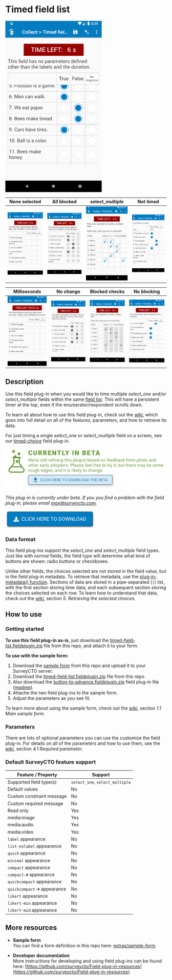 # Timed field list

![Selected](extras/readme-images/selected.png)

| None selected | All blocked | select_multiple | Not timed |
| --- | --- | --- | --- |
| <img src="extras/readme-images/none-selected.png" alt="None selected" title="None selected" width="150px"/> | <img src="extras/readme-images/all-blocked.png" alt="All blocked" title="All blocked" width="150px"/> | <img src="extras/readme-images/select_multiple.png" alt="select_multiple" title="select_multiple" width="150px"/> | <img src="extras/readme-images/not-timed.png" alt="Not timed" title="Not timed" width="150px"/> |

| Milliseconds | No change | Blocked checks | No blocking |
| --- | --- | --- | --- |
| <img src="extras/readme-images/milliseconds.png" alt="Milliseconds" title="Milliseconds" width="150px"/> | <img src="extras/readme-images/nochange.png" alt="No change" title="No change" width="150px"/> | <img src="extras/readme-images/sm-blocked.png" alt="Blocked checks" title="Blocked checks" width="150px"/> | <img src="extras/readme-images/not-blocked.png" alt="No blocking" title="No blocking" width="150px"/> |

## Description

Use this field plug-in when you would like to time multiple *select_one* and/or *select_multiple* fields within the same [field list](https://docs.surveycto.com/02-designing-forms/04-sample-forms/05.field-lists.html). This will have a persistent timer at the top, even if the enumerator/respondent scrolls down.

To learn all about how to use this field plug-in, check out the [wiki](https://github.com/surveycto/timed-field-list/wiki/Timed-field-list-wiki), which goes into full detail on all of the features, parameters, and how to retrieve its data.

For just timing a single *select_one* or *select_multiple* field on a screen, see our [timed-choice](https://github.com/surveycto/timed-choice) field plug-in.

![Beta](extras/readme-images/beta-release-download.jpg)

*This plug-in is currently under beta. If you you find a problem with the field plug-in, please email max@surveycto.com.*

[![Download now](extras/readme-images/download-button.png)](https://github.com/surveycto/timed-field-list/raw/master/timed-field-list.fieldplugin.zip)

### Data format

This field plug-ins support the *select_one* and *select_multiple* field types. Just like with normal fields, the field type will determine what kind of buttons are shown: radio buttons or checkboxes.

Unlike other fields, the choices selected are not stored in the field value, but in the field plug-in metadata. To retrieve that metadata, use the [plug-in-metadata() function](https://docs.surveycto.com/02-designing-forms/01-core-concepts/09.expressions.html#plug-in-metadata). Sections of data are stored in a pipe-separated (`|`) list, with the first section storing time data, and each subsequent section storing the choices selected on each row. To learn how to understand that data, check out the [wiki](https://github.com/surveycto/timed-field-list/wiki/Timed-field-list-wiki), section *5. Retrieving the selected choices*.

## How to use

### Getting started

**To use this field plug-in as-is**, just download the [timed-field-list.fieldplugin.zip](https://github.com/surveycto/timed-field-list/raw/master/timed-field-list.fieldplugin.zip) file from this repo, and attach it to your form.

**To use with the sample form:**

1. Download the [sample form](https://github.com/surveycto/timed-field-list/raw/master/extras/sample-form/Timed%20field%20list.xlsx) from this repo and upload it to your SurveyCTO server.
1. Download the [timed-field-list.fieldplugin.zip](https://github.com/surveycto/timed-field-list/raw/master/timed-field-list.fieldplugin.zip) file from this repo.
1. Also download the [button-to-advance.fieldplugin.zip](https://github.com/surveycto/button-to-advance/raw/master/button-to-advance.fieldplugin.zip) field plug-in file ([readme](https://github.com/surveycto/button-to-advance/blob/master/README.md)).
1. Attache the two field plug-ins to the sample form.
1. Adjust the parameters as you see fit.

To learn more about using the sample form, check out the [wiki](https://github.com/surveycto/timed-field-list/wiki/Timed-field-list-wiki), section *1.1 Main sample form*.

### Parameters

There are lots of optional parameters you can use the customize the field plug-in. For details on all of the parameters and how to use them, see the [wiki](https://github.com/surveycto/timed-field-list/wiki/Timed-field-list-wiki), section *4.1 Required parameter*.

### Default SurveyCTO feature support

| Feature / Property | Support |
| --- | --- |
| Supported field type(s) | `select_one`, `select_multiple`|
| Default values | No |
| Custom constraint message | No |
| Custom required message | No |
| Read only | Yes |
| media:image | Yes |
| media:audio | Yes |
| media:video | Yes |
| `label` appearance | No |
| `list-nolabel` appearance | No |
| `quick` appearance | No |
| `minimal` appearance | No |
| `compact` appearance | No |
| `compact-#` appearance | No |
| `quickcompact` appearance | No |
| `quickcompact-#` appearance | No |
| `likert` appearance | No |
| `likert-min` appearance | No  |
| `likert-mid` appearance | No |

## More resources

* **Sample form**  
You can find a form definition in this repo here: [extras/sample-form](extras/sample-form).

* **Developer documentation**  
More instructions for developing and using field plug-ins can be found here: [https://github.com/surveycto/Field-plug-in-resources](https://github.com/surveycto/Field-plug-in-resources)
